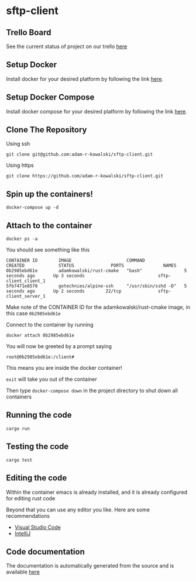 # sftp-client

## Trello Board

See the current status of project on our trello [here](https://trello.com/b/DlK7YQVJ/agi-410)

## Setup Docker

Install docker for your desired platform by following the link [here](https://docs.docker.com/install/).

## Setup Docker Compose

Install docker compose for your desired platform by following the link [here](https://docs.docker.com/compose/install/).

## Clone The Repository

Using ssh

`git clone git@github.com:adam-r-kowalski/sftp-client.git`

Using https

`git clone https://github.com/adam-r-kowalski/sftp-client.git`

## Spin up the containers!

`docker-compose up -d`

## Attach to the container

`docker ps -a`

You should see something like this

```
CONTAINER ID        IMAGE                     COMMAND               CREATED             STATUS              PORTS               NAMES
0b2985ebd61e        adamkowalski/rust-cmake   "bash"                5 seconds ago       Up 3 seconds                            sftp-client_client_1
5fb7471e8578        gotechnies/alpine-ssh     "/usr/sbin/sshd -D"   5 seconds ago       Up 2 seconds        22/tcp              sftp-client_server_1
```

Make note of the CONTAINER ID for the adamkowalski/rust-cmake image, in this case `0b2985ebd61e`

Connect to the container by running

`docker attach 0b2985ebd61e`

You will now be greeted by a prompt saying

`root@0b2985ebd61e:/client#`

This means you are inside the docker container!

`exit` will take you out of the container

Then type `docker-compose down` in the project directory to shut down all containers

## Running the code

`cargo run`

## Testing the code

`cargo test`

## Editing the code

Within the container emacs is already installed, and it is already configured for editing rust code

Beyond that you can use any editor you like. Here are some recommendations

- [Visual Studio Code](https://marketplace.visualstudio.com/items?itemName=rust-lang.rust)
- [IntelliJ](https://intellij-rust.github.io/)

## Code documentation

The documentation is automatically generated from the source and is available [here](https://adam-r-kowalski.github.io/sftp-client/)

